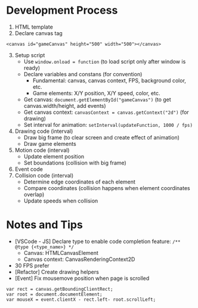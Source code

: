 # Development Process
1. HTML template
2. Declare canvas tag 
```
<canvas id="gameCanvas" height="500" width="500"></canvas>
```
3. Setup script
   - Use ```window.onload = function``` (to load script only after window is ready)
   - Declare variables and constans (for convention)
     - Fundamental: canvas, canvas context, FPS, background color, etc.
     - Game elements: X/Y position, X/Y speed, color, etc.
   - Get canvas: ```document.getElementById("gameCanvas")``` (to get canvas.width/height, add events)
   - Get canvas context: ```canvasContext = canvas.getContext("2d")``` (for drawing)
   - Set interval for animation: ```setInterval(updateFunction, 1000 / fps)```
4. Drawing code (interval)
   - Draw big frame (to clear screen and create effect of animation)
   - Draw game elements
5. Motion code (interval)
   - Update element position
   - Set boundations (collision with big frame)
6. Event code
7. Collision code (interval)
   - Determine edge coordinates of each element
   - Compare coordinates (collision happens when element coordinates overlap)
   - Update speeds when collision

# Notes and Tips
- [VSCode - JS] Declare type to enable code completion feature: ```/** @type {<type_name>} */```
  - Canvas: HTMLCanvasElement
  - Canvas context: CanvasRenderingContext2D
- 30 FPS prefer
- [Refactor] Create drawing helpers
- [Event] Fix mousemove position when page is scrolled
```
var rect = canvas.getBoundingClientRect;
var root = document.documentElement;
var mouseX = event.clientX - rect.left- root.scrollLeft;
```































